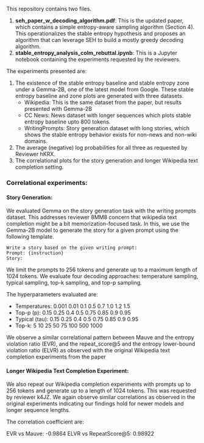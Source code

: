 This repository contains two files.
1. **seh_paper_w_decoding_algorithm.pdf**: This is the updated paper, which contains a simple entropy-aware sampling algorithm (Section 4). This operationalizes the stable entropy hypothesis and proposes an algorithm that can leverage SEH to build a mostly greedy decoding algorithm.
2. **stable_entropy_analysis_colm_rebuttal.ipynb**: This is a Jupyter notebook containing the experiments requested by the reviewers. 


The experiments presented are:
1. The existence of the stable entropy baseline and stable entropy zone under a Gemma-2B, one of the latest model from Google. These stable entropy baseline and zone plots are generated with three datasets.
   - Wikipedia: This is the same dataset from the paper, but results presented with Gemma-2B
   - CC News: News dataset with longer sequences which plots stable entropy baseline upto 800 tokens.
   - WritingPrompts: Story generation dataset with long stories, which shows the stable entropy behavior exists for non-news and non-wiki domains.
2. The average (negative) log probabilities for all three as requested by Reviewer hKRX. 
3. The correlational plots for the story generation and longer Wikipedia text completion setting.

 
 ### Correlational experiments:

 #### Story Generation:
We evaluated Gemma on the story generation task with the writing prompts dataset. This addresses reviewer 8MM8 concern that wikipedia text completion might be a bit memorization-focused task. 
In this, we use the Gemma-2B model to generate the story for a given prompt using the following template.

```
Write a story based on the given writing prompt:
Prompt: {instruction} 
Story:
```

We limit the prompts to 256 tokens and generate up to a maximum length of 1024 tokens. We evaluate four decoding approaches: temperature sampling, typical sampling, top-k sampling, and top-p sampling. 

The hyperparameters evaluated are:
- Temperatures: 0.001 0.01 0.1 0.5 0.7 1.0 1.2 1.5
- Top-p (p): 0.15 0.25 0.4 0.5 0.75 0.85 0.9 0.95
- Typical (tau): 0.15 0.25 0.4 0.5 0.75 0.85 0.9 0.95
- Top-k: 5 10 25 50 75 100 500 1000

We observe a similar correlational pattern between Mauve and the entropy violation ratio (EVR), and the repeat\_score@5 and the entropy lower-bound violation ratio (ELVR) as observed with the original Wikipedia text completion experiments from the paper


#### Longer Wikipedia Text Completion Experiment:
We also repeat our Wikipedia completion experiments with prompts up to 256 tokens and generate up to a length of 1024 tokens. This was requested by reviewer k4JZ. We again observe similar correlations as observed in the original experiments indicating our findings hold for newer models and longer sequence lengths. 

The correlation coefficient are:

EVR vs Mauve: -0.9864
ELVR vs RepeatScore@5: 0.98922




  
